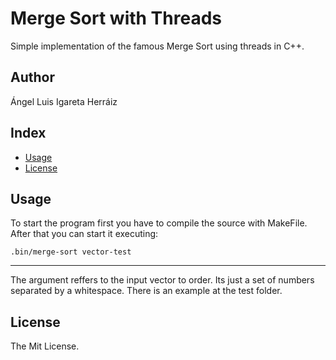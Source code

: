 # Merge Sort with Threads
Simple implementation of the famous Merge Sort using threads in C++.

## Author
Ángel Luis Igareta Herráiz

## Index
* [Usage](#usage)
* [License](#license)

## Usage
To start the program first you have to compile the source with MakeFile. After that you can start it executing:

```
.bin/merge-sort vector-test
```
---
The argument reffers to the input vector to order. Its just a set of numbers separated by a whitespace. There is an example at the test folder.

## License
The Mit License.
